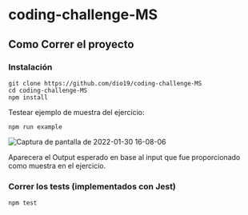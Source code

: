 # coding-challenge-MS

## Como Correr el proyecto

### Instalación

```
git clone https://github.com/dio19/coding-challenge-MS
cd coding-challenge-MS
npm install

```
Testear ejemplo de muestra del ejercicio:

```
npm run example

```
![Captura de pantalla de 2022-01-30 16-08-06](https://user-images.githubusercontent.com/55143009/151713848-f672c7c4-c397-4a8d-a38c-56c3bbb514cf.png)

Aparecera el Output esperado en base al input que fue proporcionado como muestra en el ejercicio.

### Correr los tests (implementados con Jest)

```
npm test

```
